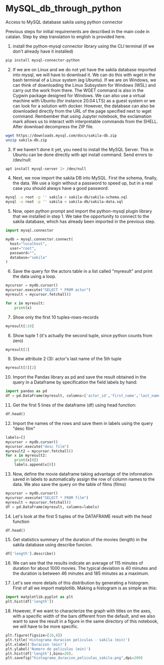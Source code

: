 # MySQL_db_through_python
Access to MySQL database sakila using python connector

Previous steps for initial requirements are described in the main code in catalan. Step by step translation to english is provided here.

1. install the python-mysql connector library using the CLI terminal (if we don't already have it installed)

```bash
pip install mysql-connector-python
```

2. If we are on Linux and we do not yet have the sakila database imported into mysql, we will have to download it. We can do this with wget in the bash terminal of a Linux system (eg Ubuntu). If we are on Windows, we can think of downloading the Linux Subsystem for Windows (WSL) and carry out the work from there. The WGET command is also in the Cygwin package designed for Windows. We can also use a virtual machine with Ubuntu (for instance 20.04 LTS) as a guest system or we can look for a solution with docker. However, the database can also be downloaded directly from the URL of the page specified next to wget command. Rembember that using Jupyter notebook, the exclamation mark allows us to interact with interpretable commands from the SHELL. After download decompress the ZIP file.
```bash
wget https://downloads.mysql.com/docs/sakila-db.zip 
unzip sakila-db.zip
```
3. If we haven't done it yet, you need to install the MySQL Server. This in Ubuntu can be done directly with apt install command. Send errors to /dev/null:
```bash
apt install mysql-server 2> /dev/null
```
4. Next, we now import the sakila DB into MySQL. First the schema, finally, the data. We use a login without a password to speed up, but in a real case you should always have a good password.

```bash
mysql -u root -p '' sakila < sakila-db/sakila-schema.sql 
mysql -u root -p '' sakila < sakila-db/sakila-data.sql
```

5. Now, open python prompt and import the python-mysql plugin library that we installed in step 1. We take the opportunity to connect to the sakila database, which has already been imported in the previous step.

```python
import mysql.connector

mydb = mysql.connector.connect(
  host="localhost",
  user="root",
  password="",
  database="sakila"
)
```
6. Save the query for the actors table in a list called "myresult" and print the data using a loop.

```python
mycursor = mydb.cursor()
mycursor.execute("SELECT * FROM actor")
myresult = mycursor.fetchall()

for x in myresult:
    print(x)
```

7. Show only the first 10 tuples-rows-records
```python
myresult[:10]
```
8. Show tuple 1 (it's actually the second tuple, since python counts from zero)
```python
myresult[1]
```
9. Show attribute 2 (3): actor's last name of the 5th tuple 
```python
myresult[5][2]
```

10. Import the Pandas library as pd and save the result obtained in the query in a Dataframe by specification the field labels by hand:
```python
import pandas as pd
df = pd.DataFrame(myresult, columns=['actor_id','first_name','last_name','timestamp'])
```
11. Get the first 5 lines of the dataframe (df) using head function:
```python
df.head()
```
12. Import the names of the rows and save them in labels using the query "desc film"
```python
labels=[]
mycursor = mydb.cursor()
mycursor.execute("desc film")
myresult2 = mycursor.fetchall()
for x in myresult2:
    print(x[0])
    labels.append(x[0])
```

13. Now,  define the movie dataframe taking advantage of the information saved in labels to automatically assign the row of column names to the data. We also save the query on the table of films (films)

```python
mycursor = mydb.cursor()
mycursor.execute("SELECT * FROM film")
myresult = mycursor.fetchall()
df = pd.DataFrame(myresult, columns=labels)
```

14. Let's look at the first 5 tuples of the DATAFRAME result with the head function
```python
df.head()
```
15. Get statistics summary of the duration of the movies (length) in the sakila database using describe funcion.
```python
df['length'].describe()
```
16. We can see that the results indicate an average of 115 minutes of duration for about 1000 movies. The typical deviation is 40 minutes and the duration is between 46 minutes and 185 minutes as a maximum.

17. Let's see more details of this distribution by generating a histogram. First of all we import matplotlib. Making a histogram is as simple as this:
```python
import matplotlib.pyplot as plt
plt.hist(df['length'])
```
18. However, if we want to characterize the graph with titles on the axes, with a specific width of the bars different from the default, and we also want to save the result in a figure in the same directory of this notebook, we will have to be more specific.
```python
plt.figure(figsize=[10,8])
plt.title('Histograma duracion peliculas - sakila (min)') 
plt.xlabel('Duracion (min)')
plt.ylabel('Numero de peliculas (min)')
plt.hist(df['length'],bins=20);
plt.savefig("histograma_duracion_peliculas_sakila.png",dpi=200)
```

